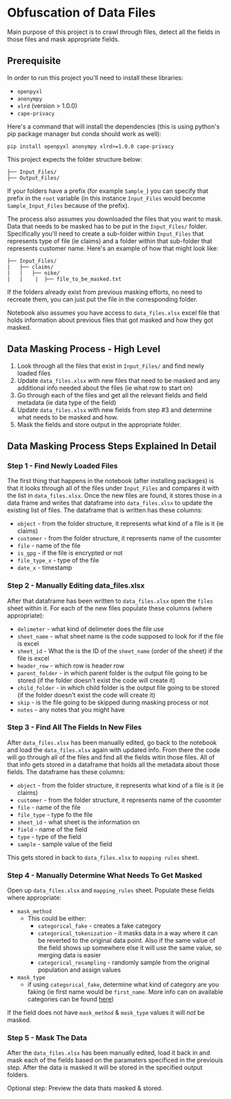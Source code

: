 # Obfuscation of Data Files

Main purpose of this project is to crawl through files, detect all the fields in those files and mask appropriate fields.

## Prerequisite

In order to run this project you'll need to install these libraries:
* `openpyxl`
* `anonympy`
* `xlrd` (version > 1.0.0)
* `cape-privacy`

Here's a command that will install the dependencies (this is using python's pip package manager but conda should work as well):
```
pip install openpyxl anonympy xlrd>=1.0.0 cape-privacy
```

This project expects the folder structure below:

```
├── Input_Files/
├── Output_Files/
```

If your folders have a prefix (for example `Sample_`) you can specify that prefix in the `root` variable (in this instance `Input_Files` would become `Sample_Input_Files` because of the prefix).

The process also assumes you downloaded the files that you want to mask. Data that needs to be masked has to be put in the `Input_Files/` folder. Specifically you'll need to create a sub-folder within `Input_Files` that represents type of file (ie claims) and a folder within that sub-folder that represents customer name. Here's an example of how that might look like:

```
├── Input_Files/
|   ├── claims/
|   |   ├── nike/
|   |    |  ├── file_to_be_masked.txt
```

If the folders already exist from previous masking efforts, no need to recreate them, you can just put the file in the corresponding folder.

Notebook also assumes you have access to `data_files.xlsx` excel file that holds information about previous files that got masked and how they got masked.


## Data Masking Process - High Level

1. Look through all the files that exist in `Input_Files/` and find newly loaded files
2. Update `data_files.xlsx` with new files that need to be masked and any additional info needed about the files (ie what row to start on)
3. Go through each of the files and get all the relevant fields and field metadata (ie data type of the field)
4. Update `data_files.xlsx` with new fields from step #3 and determine what needs to be masked and how.
5. Mask the fields and store output in the appropriate folder.

## Data Masking Process Steps Explained In Detail

### Step 1 - Find Newly Loaded Files

The first thing that happens in the notebook (after installing packages) is that it looks through all of the files under `Input_Files` and compares it with the list in `data_files.xlsx`. Once the new files are found, it stores those in a data frame and writes that dataframe into `data_files.xlsx` to update the existing list of files. The dataframe that is written has these columns:
* `object` - from the folder structure, it represents what kind of a file is it (ie claims)
* `customer` - from the folder structure, it represents name of the cusomter
* `file` - name of the file
* `is_gpg` - if the file is encrypted or not
* `file_type_x` - type of the file
* `date_x` - timestamp


### Step 2 - Manually Editing data_files.xlsx

After that dataframe has been written to `data_files.xlsx` open the `files` sheet within it. For each of the new files populate these columns (where appropriate):
* `delimeter` - what kind of delimeter does the file use
* `sheet_name` - what sheet name is the code supposed to look for if the file is excel
* `sheet_id` - What the is the ID of the `sheet_name` (order of the sheet) if the file is excel
* `header_row` - which row is header row
* `parent_folder` - in which parent folder is the output file going to be stored (if the folder doesn't exist the code will create it)
* `child_folder` - in which child folder is the output file going to be stored (if the folder doesn't exist the code will create it)
* `skip` - is the file going to be skipped during masking process or not
* `notes` - any notes that you might have

### Step 3 - Find All The Fields In New Files

After `data_files.xlsx` has been manually edited, go back to the notebook and load the `data_files.xlsx` again with updated info. From there the code will go through all of the files and find all the fields witin those files. All of that info gets stored in a dataframe that holds all the metadata about those fields. The dataframe has these columns:
* `object` - from the folder structure, it represents what kind of a file is it (ie claims)
* `customer` - from the folder structure, it represents name of the cusomter
* `file` - name of the file
* `file_type` - type fo the file
* `sheet_id` - what sheet is the information on
* `field` - name of the field
* `type` - type of the field
* `sample` - sample value of the field

This gets stored in back to `data_files.xlsx` to `mapping rules` sheet.

### Step 4 - Manually Determine What Needs To Get Masked

 Open up `data_files.xlsx` and `mapping_rules` sheet. Populate these fields where appropriate: 

* `mask_method` 
    * This could be either: 
        * `categorical_fake` - creates a fake category
        * `categorical_tokenization` - it masks data in a way where it can be reverted to the original data point. Also if the same value of the field shows up somewhere else it will use the same value, so merging data is easier
        * `categorical_resampling` - randomly sample from the original population and assign values 
* `mask_type`
    * if using `categorical_fake`, determine what kind of category are you faking (ie first name would be `first_name`. More info can on available categories can be found [here](https://arc.net/l/quote/szfjtfmf))

If the field does not have `mask_method` & `mask_type` values it will _not_ be masked.

### Step 5 - Mask The Data

After the `data_files.xlsx` has been manually edited, load it back in and mask each of the fields based on the paramaters specificed in the previouis step. After the data is masked it will be stored in the specified output folders.

Optional step: Preview the data thats masked & stored. 